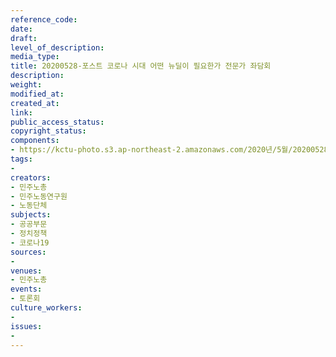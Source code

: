 ```yaml
---
reference_code: 
date: 
draft: 
level_of_description: 
media_type: 
title: 20200528-포스트 코로나 시대 어떤 뉴딜이 필요한가 전문가 좌담회
description: 
weight: 
modified_at: 
created_at: 
link: 
public_access_status: 
copyright_status: 
components:
- https://kctu-photo.s3.ap-northeast-2.amazonaws.com/2020년/5월/20200528-포스트+코로나+시대+어떤+뉴딜이+필요한가+전문가+좌담회/_CTU8710.jpg
tags:
- 
creators:
- 민주노총
- 민주노동연구원
- 노동단체
subjects:
- 공공부문
- 정치정책
- 코로나19
sources:
- 
venues:
- 민주노총
events:
- 토론회
culture_workers:
- 
issues:
- 
---
```

